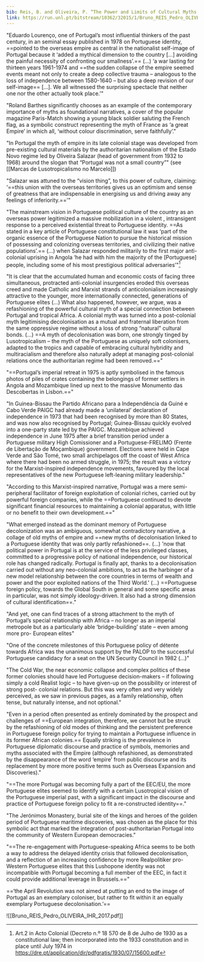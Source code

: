 ```yaml
---
bib: Reis, B. and Oliveira, P. “The Power and Limits of Cultural Myths in Portugal’s Search for a Post-Imperial Role”. International History Review pp. 1-23, 2017. http://www.tandfonline.com/doi/abs/10.1080/07075332.2016.1253599?journalCode=rinh20
link: https://run.unl.pt/bitstream/10362/32015/1/Bruno_REIS_Pedro_OLIVEIRA_IHR_2017.pdf
---
```

"Eduardo Lourenço, one of Portugal’s most influential thinkers of the past century, in an seminal essay published in 1978 on Portuguese identity, ==pointed to the overseas empire as central in the nationalist self-image of Portugal because it ‘added a mythical dimension to the country […] avoiding the painful necessity of confronting our smallness’.== (...) ‘a war lasting for thirteen years 1961-1974 and ==the sudden collapse of the empire seemed events meant not only to create a deep collective trauma – analogous to the loss of independence between 1580-1640 – but also a deep revision of our self-image== […]. We all witnessed the surprising spectacle that neither one nor the other actually took place.’"

"Roland Barthes significantly chooses as an example of the contemporary importance of myths as foundational narratives, a cover of the popular magazine Paris-Match showing a young black soldier saluting the French flag, as a symbolic construct representing the myth of France as ‘a great Empire’ in which all, ‘without colour discrimination, serve faithfully’."

"In Portugal the myth of empire in its late colonial stage was developed from pre-existing cultural materials by the authoritarian nationalism of the Estado Novo regime led by Oliveira Salazar (head of government from 1932 to 1968) around the slogan that “Portugal was not a small country”" (see [[Marcas de Lusotropicalismo no Marcelo]])

"Salazar was attuned to the “vision thing”, to this power of culture, claiming: ‘==this union with the overseas territories gives us an optimism and sense of greatness that are indispensable in energising us and driving away any feelings of inferiority.==’"

"The mainstream vision in Portuguese political culture of the country as an overseas power legitimized a massive mobilization in a violent , intransigent response to a perceived existential threat to Portuguese identity. ==As stated in a key article of Portuguese constitutional law it was ‘part of the organic essence of the Portuguese Nation to pursue the historical mission of possessing and colonizing overseas territories, and civilizing their native populations’.== (...)
when Salazar responded militarily to the first major anti-colonial uprising in Angola ‘he had with him the majority of the [Portuguese] people, including some of his most prestigious political adversaries’"[^constituion]

"It is clear that the accumulated human and economic costs of facing three simultaneous, protracted anti-colonial insurgencies eroded this overseas creed and made Catholic and Marxist strands of anticolonialism increasingly attractive to the younger, more internationally connected, generations of Portuguese elites (...) What also happened, however, we argue, was a refashioning of the powerful cultural myth of a special connection between Portugal and tropical Africa. A colonial myth was turned into a post-colonial myth legitimising decolonisation as a mutual and fraternal liberation from the same oppressive regime without a loss of strong “natural” cultural bonds. (...) ==A myth of decolonisation was born, one strongly tinged by Lusotropicalism – the myth of the Portuguese as uniquely soft colonisers, adapted to the tropics and capable of embracing cultural hybridity and multiracialism and therefore also naturally adept at managing post-colonial relations once the authoritarian regime had been removed.=="

"==Portugal’s imperial retreat in 1975 is aptly symbolised in the famous photos of piles of crates containing the belongings of former settlers in Angola and Mozambique lined up next to the massive Monumento das Descobertas in Lisbon.=="

"In Guinea-Bissau the Partido Africano para a Independência da Guiné e Cabo Verde PAIGC had already made a ‘unilateral’ declaration of independence in 1973 that had been recognised by more than 80 States, and was now also recognised by Portugal; Guinea-Bissau quickly evolved into a one-party state led by the PAIGC. Mozambique achieved independence in June 1975 after a brief transition period under a Portuguese military High Comissioner and a Portuguese-FRELIMO (Frente de Libertação de Moçambique) government. Elections were held in Cape Verde and São Tomé, two small archipelagos off the coast of West Africa where there had been no armed struggle, in 1975; the result was a victory for the Marxist-inspired independence movements, favoured by the local representatives of the new Portuguese left-leaning military leadership."

"According to this Marxist-inspired narrative, Portugal was a mere semi-peripheral facilitator of foreign exploitation of colonial riches, carried out by powerful foreign companies, while the ==Portuguese continued to devote significant financial resources to maintaining a colonial apparatus, with little or no benefit to their own development.=="

"What emerged instead as the dominant memory of Portuguese decolonization was an ambiguous, somewhat contradictory narrative, a collage of old myths of empire and ==new myths of decolonisation linked to a Portuguese identity that was only partly refashioned==. (...)
'now that political power in Portugal is at the service of the less privileged classes, committed to a progressive policy of national independence, our historical role has changed radically. Portugal is finally apt, thanks to a decolonisation carried out without any neo-colonial ambitions, to act as the harbinger of a new model relationship between the core countries in terms of wealth and power and the poor exploited nations of the Third World.' (...) ==Portuguese foreign policy, towards the Global South in general and some specific areas in particular, was not simply ideology-driven. It also had a strong dimension of cultural identification==."

"And yet, one can find traces of a strong attachment to the myth of Portugal’s special relationship with Africa – no longer as an imperial metropole but as a particularly able ‘bridge-building’ state – even among more pro- European elites"

"One of the concrete milestones of this Portuguese policy of détente towards Africa was the unanimous support by the PALOP to the successful Portuguese candidacy for a seat on the UN Security Council in 1982 (...)"

"The Cold War, the near economic collapse and complex politics of these former colonies should have led Portuguese decision-makers – if following simply a cold Realist logic – to have given-up on the possibility or interest of strong post- colonial relations. But this was very often and very widely perceived, as we saw in previous pages, as a family relationship, often tense, but naturally intense, and not optional."

"Even in a period often presented as entirely dominated by the prospect and challenges of ==European integration, therefore, we cannot but be struck by the refashioning of old modes of thinking and the persistent preference in Portuguese foreign policy for trying to maintain a Portuguese influence in its former African colonies.== Equally striking is the prevalence in Portuguese diplomatic discourse and practice of symbols, memories and myths associated with the Empire (although refashioned, as demonstrated by the disappearance of the word ‘empire’ from public discourse and its replacement by more more positive terms such as Overseas Expansion and Discoveries)."

"==The more Portugal was becoming fully a part of the EEC/EU, the more Portuguese elites seemed to identify with a certain Lusotropical vision of the Portuguese imperial past, with a significant impact in the discourse and practice of Portuguese foreign policy to fit a re-constructed identity==."

"The Jerónimos Monastery, burial site of the kings and heroes of the golden period of Portuguese maritime discoveries, was chosen as the place for this symbolic act that marked the integration of post-authoritarian Portugal into the community of Western European democracies."

"==The re-engagement with Portuguese-speaking Africa seems to be both a way to address the delayed identity crisis that followed decolonisation, and a reflection of an increasing confidence by more Realpolitiker pro-Western Portuguese elites that this Lushopone identity was not incompatible with Portugal becoming a full member of the EEC, in fact it could provide additional leverage in Brussels.=="

==‘the April Revolution was not aimed at putting an end to the image of Portugal as an exemplary coloniser, but rather to fit within it an equally exemplary Portuguese decolonisation.’==

![[Bruno_REIS_Pedro_OLIVEIRA_IHR_2017.pdf]]


[^constituion]: Art.2 in Acto Colonial (Decreto n.º 18 570 de 8 de Julho de 1930 as a constitutional law; then incorporated into the 1933 constitution and in place until July 1974 in https://dre.pt/application/dir/pdfgratis/1930/07/15600.pdf